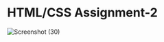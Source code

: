 # HTML/CSS Assignment-2
![Screenshot (30)](https://github.com/Anjali2104/company/assets/86160355/7cd2f1dc-d23c-4378-abff-611888f3ed36)
